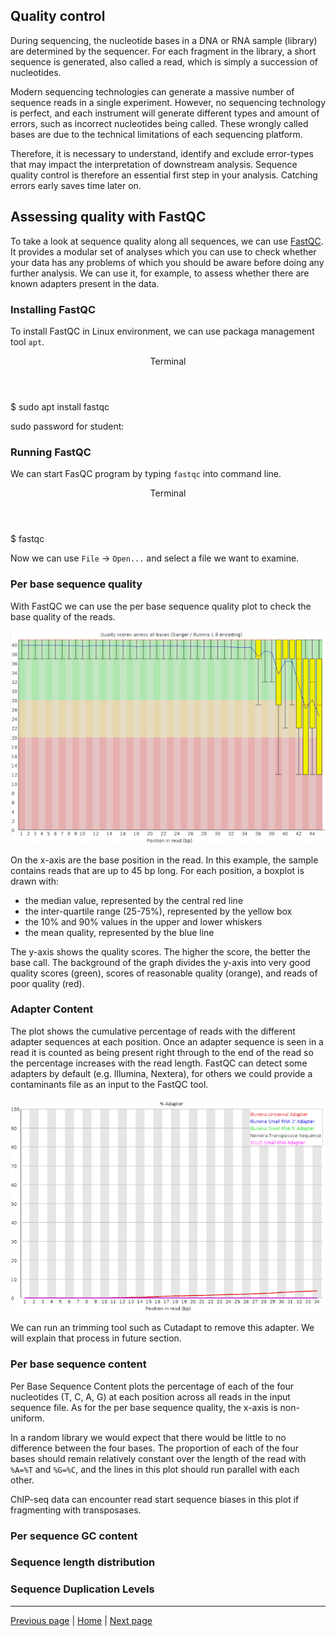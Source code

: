 ## Quality control

During sequencing, the nucleotide bases in a DNA or RNA sample (library) are determined by the sequencer. For each fragment in the library, a short sequence is generated, also called a read, which is simply a succession of nucleotides.

Modern sequencing technologies can generate a massive number of sequence reads in a single experiment. However, no sequencing technology is perfect, and each instrument will generate different types and amount of errors, such as incorrect nucleotides being called. These wrongly called bases are due to the technical limitations of each sequencing platform.

Therefore, it is necessary to understand, identify and exclude error-types that may impact the interpretation of downstream analysis. Sequence quality control is therefore an essential first step in your analysis. Catching errors early saves time later on.

## Assessing quality with FastQC

To take a look at sequence quality along all sequences, we can use [FastQC](https://www.bioinformatics.babraham.ac.uk/projects/fastqc/). It provides a modular set of analyses which you can use to check whether your data has any problems of which you should be aware before doing any further analysis. We can use it, for example, to assess whether there are known adapters present in the data.

### Installing FastQC

To install FastQC in Linux environment, we can use packaga management tool `apt`.

<div class="console">
  <header>
    <p>Terminal</p>
  </header>
  <div class="consolebody">
    <p>$ sudo apt install fastqc</p>
    <p>sudo password for student:</p>
  </div>
</div>

### Running FastQC

We can start FasQC program by typing `fastqc` into command line.

<div class="console">
  <header>
    <p>Terminal</p>
  </header>
  <div class="consolebody">
    <p>$ fastqc</p>
  </div>
</div>

Now we can use `File` -> `Open...` and select a file we want to examine.

### Per base sequence quality

With FastQC we can use the per base sequence quality plot to check the base quality of the reads. 

![Per base sequence quality](https://raw.githubusercontent.com/katarinagresova/DSIB01_2021/gh-pages/assets/img/per_base_sequence_quality.png)

On the x-axis are the base position in the read. In this example, the sample contains reads that are up to 45 bp long. For each position, a boxplot is drawn with:

- the median value, represented by the central red line
- the inter-quartile range (25-75%), represented by the yellow box
- the 10% and 90% values in the upper and lower whiskers
- the mean quality, represented by the blue line

The y-axis shows the quality scores. The higher the score, the better the base call. The background of the graph divides the y-axis into very good quality scores (green), scores of reasonable quality (orange), and reads of poor quality (red).

### Adapter Content

The plot shows the cumulative percentage of reads with the different adapter sequences at each position. Once an adapter sequence is seen in a read it is counted as being present right through to the end of the read so the percentage increases with the read length. FastQC can detect some adapters by default (e.g. Illumina, Nextera), for others we could provide a contaminants file as an input to the FastQC tool. 

![Adapter content](https://raw.githubusercontent.com/katarinagresova/DSIB01_2021/gh-pages/assets/img/adapter_content.png)

We can run an trimming tool such as Cutadapt to remove this adapter. We will explain that process in future section.

### Per base sequence content

Per Base Sequence Content plots the percentage of each of the four nucleotides (T, C, A, G) at each position across all reads in the input sequence file. As for the per base sequence quality, the x-axis is non-uniform.

In a random library we would expect that there would be little to no difference between the four bases. The proportion of each of the four bases should remain relatively constant over the length of the read with `%A=%T` and `%G=%C`, and the lines in this plot should run parallel with each other. 

ChIP-seq data can encounter read start sequence biases in this plot if fragmenting with transposases.

### Per sequence GC content

### Sequence length distribution

### Sequence Duplication Levels

---

[Previous page](https://katarinagresova.github.io/DSIB01_2021/preprocessing/) | [Home](https://katarinagresova.github.io/DSIB01_2021/preprocessing/) | [Next page](https://katarinagresova.github.io/DSIB01_2021/preprocessing/umi.html)
